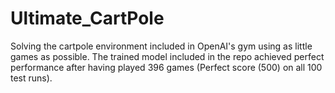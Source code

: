 # Ultimate_CartPole

Solving the cartpole environment included in OpenAI's gym using as little games as possible. The trained model included in the repo achieved perfect performance after having played 396 games (Perfect score (500) on all 100 test runs).
